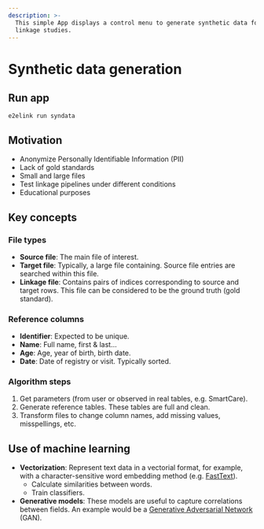 ```yaml
---
description: >-
  This simple App displays a control menu to generate synthetic data for record
  linkage studies.
---
```


# Synthetic data generation

## Run app

```text
e2elink run syndata
```

## Motivation

* Anonymize Personally Identifiable Information \(PII\)
* Lack of gold standards
* Small and large files
* Test linkage pipelines under different conditions
* Educational purposes

## Key concepts

### File types

* **Source file**: The main file of interest.
* **Target file**: Typically, a large file containing. Source file entries are searched within this file.
* **Linkage file**: Contains pairs of indices corresponding to source and target rows. This file can be considered to be the ground truth \(gold standard\).

### Reference columns

* **Identifier**: Expected to be unique.
* **Name**: Full name, first & last...
* **Age**: Age, year of birth, birth date.
* **Date**: Date of registry or visit. Typically sorted.

### Algorithm steps

1. Get parameters \(from user or observed in real tables, e.g. SmartCare\).
2. Generate reference tables. These tables are full and clean.
3. Transform files to change column names, add missing values, misspellings, etc.

## Use of machine learning

* **Vectorization**: Represent text data in a vectorial format, for example, with a character-sensitive word embedding method \(e.g. [FastText](https://fasttext.cc/)\).
  * Calculate similarities between words.
  * Train classifiers.
* **Generative models**: These models are useful to capture correlations between fields. An example would be a [Generative Adversarial Network](https://sdv.dev/SDV/user_guides/single_table/ctgan.html) \(GAN\).

